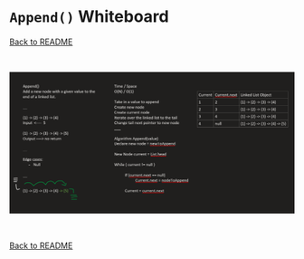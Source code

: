 # `Append()` Whiteboard
[Back to README](./../README.md#append)

<br>

![append whiteboard](./assets/append.png)

<br>

[Back to README](./../README.md#append)